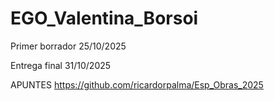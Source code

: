 # EGO_Valentina_Borsoi

Primer borrador 25/10/2025

Entrega final 31/10/2025

APUNTES
<https://github.com/ricardorpalma/Esp_Obras_2025>
